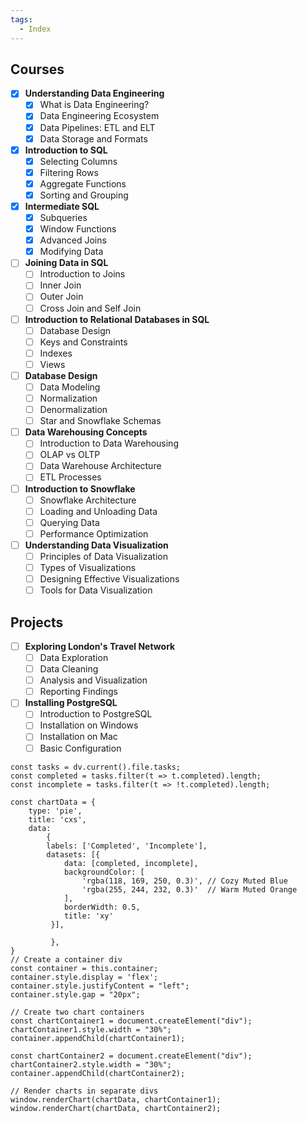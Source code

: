 ```yaml
---
tags:
  - Index
---
```


## Courses

- [x] **Understanding Data Engineering**
  - [x] What is Data Engineering?
  - [x] Data Engineering Ecosystem
  - [x] Data Pipelines: ETL and ELT
  - [x] Data Storage and Formats

- [x] **Introduction to SQL**
  - [x] Selecting Columns
  - [x] Filtering Rows
  - [x] Aggregate Functions
  - [x] Sorting and Grouping

- [x] **Intermediate SQL**
  - [x] Subqueries
  - [x] Window Functions
  - [x] Advanced Joins
  - [x] Modifying Data

- [ ] **Joining Data in SQL**
  - [ ] Introduction to Joins
  - [ ] Inner Join
  - [ ] Outer Join
  - [ ] Cross Join and Self Join

- [ ] **Introduction to Relational Databases in SQL**
  - [ ] Database Design
  - [ ] Keys and Constraints
  - [ ] Indexes
  - [ ] Views

- [ ] **Database Design**
  - [ ] Data Modeling
  - [ ] Normalization
  - [ ] Denormalization
  - [ ] Star and Snowflake Schemas

- [ ] **Data Warehousing Concepts**
  - [ ] Introduction to Data Warehousing
  - [ ] OLAP vs OLTP
  - [ ] Data Warehouse Architecture
  - [ ] ETL Processes

- [ ] **Introduction to Snowflake**
  - [ ] Snowflake Architecture
  - [ ] Loading and Unloading Data
  - [ ] Querying Data
  - [ ] Performance Optimization

- [ ] **Understanding Data Visualization**
  - [ ] Principles of Data Visualization
  - [ ] Types of Visualizations
  - [ ] Designing Effective Visualizations
  - [ ] Tools for Data Visualization

## Projects

- [ ] **Exploring London's Travel Network**
  - [ ] Data Exploration
  - [ ] Data Cleaning
  - [ ] Analysis and Visualization
  - [ ] Reporting Findings

- [ ] **Installing PostgreSQL**
  - [ ] Introduction to PostgreSQL
  - [ ] Installation on Windows
  - [ ] Installation on Mac
  - [ ] Basic Configuration

```dataviewjs
const tasks = dv.current().file.tasks;
const completed = tasks.filter(t => t.completed).length;
const incomplete = tasks.filter(t => !t.completed).length;

const chartData = {
	type: 'pie',
	title: 'cxs',
	data: 
		{ 
		labels: ['Completed', 'Incomplete'],
	    datasets: [{ 
			data: [completed, incomplete],
            backgroundColor: [
                'rgba(118, 169, 250, 0.3)', // Cozy Muted Blue
                'rgba(255, 244, 232, 0.3)'  // Warm Muted Orange
            ],
			borderWidth: 0.5,
			title: 'xy'
		 }],

		 }, 
}
// Create a container div
const container = this.container;
container.style.display = 'flex';
container.style.justifyContent = "left";
container.style.gap = "20px";

// Create two chart containers
const chartContainer1 = document.createElement("div");
chartContainer1.style.width = "30%";
container.appendChild(chartContainer1);

const chartContainer2 = document.createElement("div");
chartContainer2.style.width = "30%";
container.appendChild(chartContainer2);

// Render charts in separate divs
window.renderChart(chartData, chartContainer1);
window.renderChart(chartData, chartContainer2);


```


